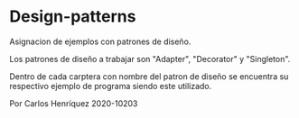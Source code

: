 # Design-patterns
Asignacion de ejemplos con patrones de diseño.

Los patrones de diseño a trabajar son "Adapter", "Decorator" y "Singleton".

Dentro de cada carptera con nombre del patron de diseño se encuentra su respectivo ejemplo de programa siendo este utilizado.

Por Carlos Henríquez 2020-10203
